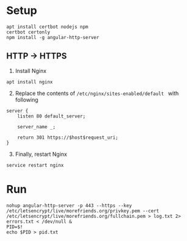 Setup
=====

```shell
apt install certbot nodejs npm
certbot certonly
npm install -g angular-http-server

```

## HTTP -> HTTPS

1. Install Nginx

```shell
apt install nginx
```

2. Replace the contents of `/etc/nginx/sites-enabled/default ` with following

```
server {
    listen 80 default_server;

    server_name _;

    return 301 https://$host$request_uri;
}
```

3. Finally, restart Nginx

```shell
service restart nginx
```

Run
===

```shell
nohup angular-http-server -p 443 --https --key /etc/letsencrypt/live/morefriends.org/privkey.pem --cert /etc/letsencrypt/live/morefriends.org/fullchain.pem > log.txt 2> errors.txt < /dev/null &
PID=$!
echo $PID > pid.txt
```
